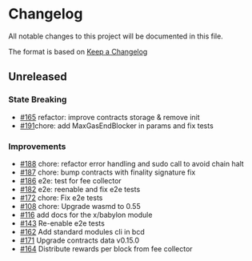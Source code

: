 <!--
Guiding Principles:

Changelogs are for humans, not machines.
There should be an entry for every single version.
The same types of changes should be grouped.
Versions and sections should be linkable.
The latest version comes first.
The release date of each version is displayed.
Mention whether you follow Semantic Versioning.

Usage:

Change log entries are to be added to the Unreleased section under the
appropriate stanza (see below). Each entry should have the following
format:

* [#PullRequestNumber](PullRequestLink) message

Types of changes (Stanzas):

"Features" for new features.
"Improvements" for changes in existing functionality.
"Deprecated" for soon-to-be removed features.
"Bug Fixes" for any bug fixes.
"Client Breaking" for breaking CLI commands and REST routes used by end-users.
"API Breaking" for breaking exported APIs used by developers building on SDK.
"State Machine Breaking" for any changes that result in a different AppState
given same genesisState and txList.
Ref: https://keepachangelog.com/en/1.0.0/
-->

# Changelog

All notable changes to this project will be documented in this file.

The format is based on [Keep a Changelog](https://keepachangelog.com/en/1.0.0/)

## Unreleased

### State Breaking

- [#165](https://github.com/babylonlabs-io/babylon-sdk/pull/165) refactor: improve contracts storage & remove init
- [#191](https://github.com/babylonlabs-io/babylon-sdk/pull/191)chore: add MaxGasEndBlocker in params and fix tests

### Improvements

- [#188](https://github.com/babylonlabs-io/babylon-sdk/pull/188) chore: refactor error handling and sudo call to avoid chain halt
- [#187](https://github.com/babylonlabs-io/babylon-sdk/pull/187) chore: bump contracts with finality signature fix
- [#186](https://github.com/babylonlabs-io/babylon-sdk/pull/186) e2e: test for fee collector
- [#182](https://github.com/babylonlabs-io/babylon-sdk/pull/182) e2e: reenable and fix e2e tests
- [#172](https://github.com/babylonlabs-io/babylon-sdk/pull/172) chore: Fix e2e tests
- [#108](https://github.com/babylonlabs-io/babylon-sdk/pull/108) chore: Upgrade wasmd to 0.55
- [#116](https://github.com/babylonlabs-io/babylon-sdk/pull/116) add docs for
  the x/babylon module
- [#143](https://github.com/babylonlabs-io/babylon-sdk/pull/143) Re-enable e2e tests
- [#162](https://github.com/babylonlabs-io/babylon-sdk/pull/162) Add standard modules cli in bcd
- [#171](https://github.com/babylonlabs-io/babylon-sdk/pull/171) Upgrade contracts data v0.15.0
- [#164](https://github.com/babylonlabs-io/babylon-sdk/pull/164) Distribute rewards per block from fee collector
